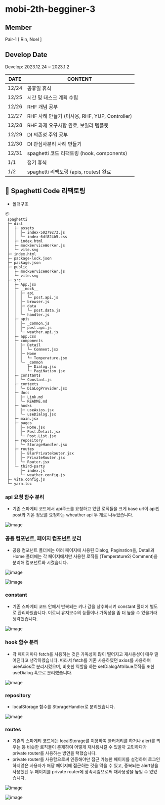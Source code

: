 # mobi-2th-begginer-3

## Member

Pair-1 [ Rin, Noel ]

## Develop Date

Develop: 2023.12.24 ~ 2023.1.2

| DATE  | CONTENT                                        |
| ----- | ---------------------------------------------- |
| 12/24 | 공휴일 휴식                                    |
| 12/25 | 시간 및 태스크 계획 수립                       |
| 12/26 | RHF 개념 공부                                  |
| 12/27 | RHF 사례 만들기 (미사용, RHF, YUP, Controller) |
| 12/28 | RHF 과제 요구사항 완료, 보일러 템플릿          |
| 12/29 | DI 의존성 주입 공부                            |
| 12/30 | DI 관심사분리 사례 만들기                      |
| 12/31 | spaghetti 코드 리팩토링 (hook, components)     |
| 1/1   | 정기 휴식                                      |
| 1/2   | spaghetti 리팩토링 (apis, routes) 완료         |

## 🍝 Spaghetti Code 리팩토링

- 폴더구조

```
📦
 spaghetti
 ├─ dist
 │  ├─ assets
 │  │  ├─ index-50279273.js
 │  │  └─ index-6df824b5.css
 │  ├─ index.html
 │  ├─ mockServiceWorker.js
 │  └─ vite.svg
 ├─ index.html
 ├─ package-lock.json
 ├─ package.json
 ├─ public
 │  ├─ mockServiceWorker.js
 │  └─ vite.svg
 ├─ src
 │  ├─ App.jsx
 │  ├─ __mock__
 │  │  ├─ api
 │  │  │  └─ post.api.js
 │  │  ├─ browser.js
 │  │  ├─ data
 │  │  │  └─ post.data.js
 │  │  └─ handler.js
 │  ├─ apis
 │  │  ├─ _common.js
 │  │  ├─ post.api.js
 │  │  └─ weather.api.js
 │  ├─ app.css
 │  ├─ components
 │  │  ├─ Detail
 │  │  │  └─ Comment.jsx
 │  │  ├─ Home
 │  │  │  └─ Temperature.jsx
 │  │  └─ _common
 │  │     ├─ Dialog.jsx
 │  │     └─ PagiNation.jsx
 │  ├─ constants
 │  │  └─ Constant.js
 │  ├─ contexts
 │  │  └─ DiaLogProvider.jsx
 │  ├─ docs
 │  │  ├─ Link.md
 │  │  └─ README.md
 │  ├─ hooks
 │  │  ├─ useAxios.jsx
 │  │  └─ useDialog.jsx
 │  ├─ main.jsx
 │  ├─ pages
 │  │  ├─ Home.jsx
 │  │  ├─ Post.Detail.jsx
 │  │  └─ Post.List.jsx
 │  ├─ repository
 │  │  └─ StorageHandler.jsx
 │  ├─ routes
 │  │  ├─ BlurPrivateRouter.jsx
 │  │  ├─ PrivateRouter.jsx
 │  │  └─ Router.jsx
 │  └─ third-party
 │     ├─ index.js
 │     └─ weather.config.js
 ├─ vite.config.js
 └─ yarn.loc
```

### api 요청 함수 분리

- 기존 스파게티 코드에서 api주소를 요청하고 있던 로직들을 크게 base url이 api인 post와 기온 정보를 요청하는 wheather api 두 개로 나누었습니다.

![image](https://github.com/mobi-community/mobi-2th-begginer-3/assets/95909862/33e4ed80-14e1-4cb9-a6cf-e7b7e116e623)


### 공용 컴포넌트, 페이지 컴포넌트 분리

- 공용 컴포넌트 폴더에는 여러 페이지에 사용된 Dialog, Pagination을, Detail과 Home 폴더에는 각 페이지에서만 사용한 로직들 (Temperature와 Comment)을 분리해 컴포넌트화 시켰습니다.

![image](https://github.com/mobi-community/mobi-2th-begginer-3/assets/95909862/99754ee1-4c1c-4e9a-a211-ab5353cd4c6d)

![image](https://github.com/mobi-community/mobi-2th-begginer-3/assets/95909862/1574a9e7-79cc-4ac1-a2c2-935c7e4b7218)

### constant

- 기존 스파게티 코드 안에서 반복되는 키나 값을 상수화시켜 constant 폴더에 별도로 관리하였습니다. 이로써 유지보수의 능률이나 가독성을 좀 더 높을 수 있을거라 생각했습니다.

![image](https://github.com/mobi-community/mobi-2th-begginer-3/assets/95909862/6d65e851-1100-4a7b-bba6-0e39c3d3ffc8)

### hook 함수 분리

- 각 페이지마다 fetch를 사용하는 것은 가독성이 많이 떨어지고 재사용성이 매우 떨어진다고 생각하였습니다. 따라서 fetch를 기존 사용하였던 axios를 사용하여 useAxios로 분리시켰으며, 비슷한 역할을 하는 setDialogAttribue로직들 또한 useDialog 훅으로 분리했습니다.

![image](https://github.com/mobi-community/mobi-2th-begginer-3/assets/95909862/63752dcb-5ad4-432c-95c5-b11bf96c89e0)

### repository

- localStorage 함수를 StorageHandler로 분리했습니다.

![image](https://github.com/mobi-community/mobi-2th-begginer-3/assets/95909862/c51f16d3-ea19-4245-bfdb-d4459382bad7)

### routes

- 기존의 스파게티 코드에는 localStorage를 이용하여 블러처리를 하거나 alert를 띄우는 등 비슷한 로직들이 존재하여 어떻게 재사용시킬 수 있을까 고민하다가 private router를 사용하는 방안을 택했습니다.
- private router를 사용함으로써 인증해야만 접근 가능한 페이지를 설정하여 로그인 하지않은 사용자가 해당 페이지에 접근하는 것을 막을 수 있고, 중복되는 alert창을 사용했던 두 페이지를 private router에 상속시킴으로써 재사용성을 높일 수 있었습니다.

![image](https://github.com/mobi-community/mobi-2th-begginer-3/assets/95909862/44c66c59-da41-43f2-a717-97c3ea3643e8)

![image](https://github.com/mobi-community/mobi-2th-begginer-3/assets/95909862/585c1239-bc57-481c-a345-b8857ba93244)
